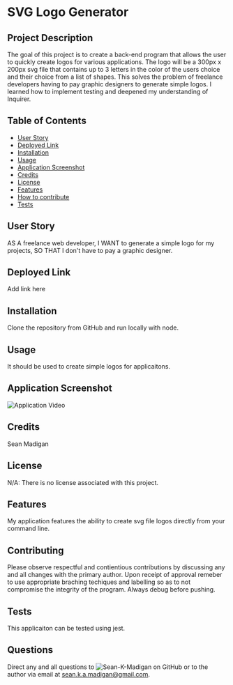   # SVG Logo Generator
  

  ## Project Description
  
  The goal of this project is to create a back-end program that allows the user to quickly create logos for various applications. The logo will be a 300px x 200px svg file that contains up to 3 letters in the color of the users choice and their choice from a list of shapes. This solves the problem of freelance developers having to pay graphic designers to generate simple logos. I learned how to implement testing and deepened my understanding of Inquirer.
  
  ## Table of Contents

  - [User Story](#user-story)
  - [Deployed Link](#deployed-link)
  - [Installation](#installation)
  - [Usage](#usage)
  - [Application Screenshot](#application-screenshot)
  - [Credits](#credits)
  - [License](#license)
  - [Features](#features)
  - [How to contribute](#how-to-contribute)
  - [Tests](#tests)

  ## User Story

  AS A freelance web developer,
  I WANT to generate a simple logo for my projects,
  SO THAT I don't have to pay a graphic designer.

  ## Deployed Link

  Add link here

  ## Installation

  Clone the repository from GitHub and run locally with node.

  ## Usage

  It should be used to create simple logos for applicaitons.

  ## Application Screenshot

  ![Application Video](./images/Walkthrough)

  ## Credits

  Sean Madigan

  ## License

  N/A: There is no license associated with this project.

  ## Features

  My application features the ability to create svg file logos directly from your command line.

  ## Contributing

  Please observe respectful and contientious contributions by discussing any and all changes with the primary author. Upon receipt of approval remeber to use appropriate braching techiques and labelling so as to not compromise the integrity of the program. Always debug before pushing. 

  ## Tests

  This applicaiton can be tested using jest.

  ## Questions

  Direct any and all questions to ![Sean-K-Madigan](https://github.com/Sean-K-Madigan) on GitHub or to the author via email at sean.k.a.madigan@gmail.com.